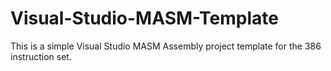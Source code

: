 # Visual-Studio-MASM-Template
This is a simple Visual Studio MASM Assembly project template for the 386 instruction set.
